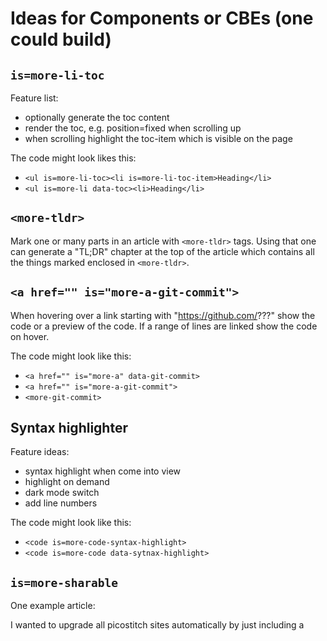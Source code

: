 # Ideas for Components or CBEs (one could build)

## `is=more-li-toc`
Feature list:
- optionally generate the toc content
- render the toc, e.g. position=fixed when scrolling up
- when scrolling highlight the toc-item which is visible on the page

The code might look likes this:
- `<ul is=more-li-toc><li is=more-li-toc-item>Heading</li>`
- `<ul is=more-li data-toc><li>Heading</li>`

## `<more-tldr>`
Mark one or many parts in an article with `<more-tldr>` tags.
Using that one can generate a "TL;DR" chapter at the top of the article which contains
all the things marked enclosed in `<more-tldr>`.

## `<a href="" is="more-a-git-commit">`
When hovering over a link starting with "https://github.com/???" show the code
or a preview of the code. If a range of lines are linked show the code on hover.

The code might look like this:
- `<a href="" is="more-a" data-git-commit>`
- `<a href="" is="more-a-git-commit">`
- `<more-git-commit>`

## Syntax highlighter
Feature ideas:
- syntax highlight when come into view
- highlight on demand
- dark mode switch
- add line numbers

The code might look like this:
- `<code is=more-code-syntax-highlight>`
- `<code is=more-code data-sytnax-highlight>`

## `is=more-sharable`
One example article:

I wanted to upgrade all picostitch sites automatically by just including a <script> 
which upgrades all headings on the page and adds this functionality.
`<span is=more-sharable>`It is not possible to upgrade a parsed and rendered element (like an H1) afterwards.`</span>`
There is a very good longer explanation of that on stackoverflow.

The `is=more-sharable` marks text that can be used to share (on social media).
This might allow to auto generate tweets, etc.

## Others
- spoiler
- abstract
- highlight anchor
- enhance tables (though quite difficult) see the table here https://picostitch.com/blog/2020/04/19-build-measure-speed-repeat/#conclusion
